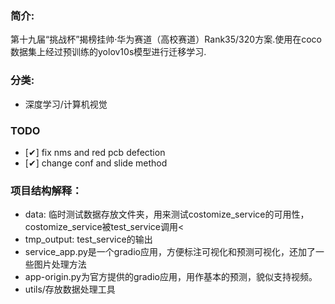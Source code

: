 ### 简介:
第十九届“挑战杯”揭榜挂帅·华为赛道（高校赛道）Rank35/320方案.使用在coco数据集上经过预训练的yolov10s模型进行迁移学习.
### 分类:
- 深度学习/计算机视觉
### TODO
- [✔] fix nms and red pcb defection
- [✔] change conf and slide method


### 项目结构解释：
- data: 临时测试数据存放文件夹，用来测试costomize_service的可用性，costomize_service被test_service调用<
- tmp_output: test_service的输出
- service_app.py是一个gradio应用，方便标注可视化和预测可视化，还加了一些图片处理方法
- app-origin.py为官方提供的gradio应用，用作基本的预测，貌似支持视频。
- utils/存放数据处理工具
